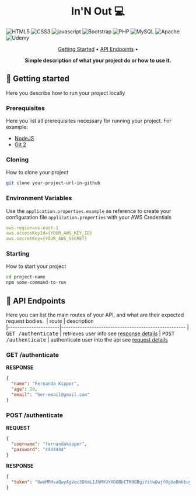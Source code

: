 [HTML5__BADGE]: https://img.shields.io/badge/html5-%23E34F26.svg?style=for-the-badge&logo=html5&logoColor=white
[CSS3__BADGE]: https://img.shields.io/badge/css3-%231572B6.svg?style=for-the-badge&logo=css3&logoColor=white
[JAVASCRIPT__BADGE]: https://img.shields.io/badge/javascript-%23323330.svg?style=for-the-badge&logo=javascript&logoColor=%23F7DF1E
[BOOTSTRAP__BADGE]: https://img.shields.io/badge/bootstrap-%238511FA.svg?style=for-the-badge&logo=bootstrap&logoColor=white
[PHP__BADGE]: https://img.shields.io/badge/php-%23777BB4.svg?style=for-the-badge&logo=php&logoColor=white
[MYSQL__BADGE]: https://img.shields.io/badge/mysql-4479A1.svg?style=for-the-badge&logo=mysql&logoColor=white
[APACHE__BADGE]: https://img.shields.io/badge/apache-%23D42029.svg?style=for-the-badge&logo=apache&logoColor=white
[UDEMY__BADGE]: https://img.shields.io/badge/Udemy-A435F0?style=for-the-badge&logo=Udemy&logoColor=white

<h1 align="center" style="font-weight: bold;"> In'N Out 💻</h1>

![HTML5][HTML5__BADGE]
![CSS3][CSS3__BADGE]
![javascript][JAVASCRIPT__BADGE]
![Bootstrap][BOOTSTRAP__BADGE]
![PHP][PHP__BADGE]
![MySQL][MYSQL__BADGE]
![Apache][APACHE__BADGE]
![Udemy][UDEMY__BADGE]

<p align="center">
  <a href="#started">Getting Started</a> • 
  <a href="#routes">API Endpoints</a> •
</p>

<p align="center">
  <b>Simple description of what your project do or how to use it.</b>
</p>

<h2 id="started">🚀 Getting started</h2>

Here you describe how to run your project locally

<h3>Prerequisites</h3>

Here you list all prerequisites necessary for running your project. For example:

- [NodeJS](https://github.com/)
- [Git 2](https://github.com)

<h3>Cloning</h3>

How to clone your project

```bash
git clone your-project-url-in-github
```

<h3> Environment Variables</h2>

Use the `application.properties.example` as reference to create your configuration file `application.properties` with your AWS Credentials

```yaml
aws.region=us-east-1
aws.accessKeyId={YOUR_AWS_KEY_ID}
aws.secretKey={YOUR_AWS_SECRET}
```

<h3>Starting</h3>

How to start your project

```bash
cd project-name
npm some-command-to-run
``````


<h2 id="routes">📍 API Endpoints</h2>

Here you can list the main routes of your API, and what are their expected request bodies.
​
| route               | description                                          
|----------------------|-----------------------------------------------------
| <kbd>GET /authenticate</kbd>     | retrieves user info see [response details](#get-auth-detail)
| <kbd>POST /authenticate</kbd>     | authenticate user into the api see [request details](#post-auth-detail)

<h3 id="get-auth-detail">GET /authenticate</h3>

**RESPONSE**
```json
{
  "name": "Fernanda Kipper",
  "age": 20,
  "email": "her-email@gmail.com"
}
```

<h3 id="post-auth-detail">POST /authenticate</h3>

**REQUEST**
```json
{
  "username": "fernandakipper",
  "password": "4444444"
}
```

**RESPONSE**
```json
{
  "token": "OwoMRHsaQwyAgVoc3OXmL1JhMVUYXGGBbCTK0GBgiYitwQwjf0gVoBmkbuyy0pSi"
}
```
